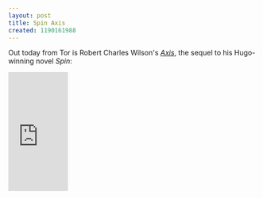 ```yaml
---
layout: post
title: Spin Axis
created: 1190161988
---
```

Out today from Tor is Robert Charles Wilson's <a href="http://www.amazon.com/Axis-Robert-Charles-Wilson/dp/0765309394/"><em>Axis</em></a>, the sequel to his Hugo-winning novel <em>Spin</em>:

<iframe src="http://rcm.amazon.com/e/cm?t=mcdema-20&o=1&p=8&l=as1&asins=0765309394&fc1=000000&IS2=1&lt1=_top&lc1=C86C00&bc1=FFFFE3&bg1=FFFFE3&f=ifr" style="width:120px;height:240px;" scrolling="no" marginwidth="0" marginheight="0" frameborder="0"></iframe>
